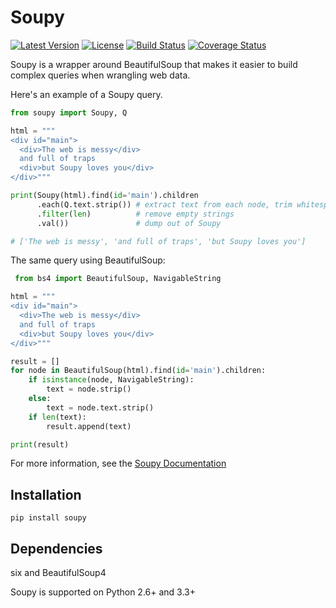 # Soupy

[![Latest Version](https://img.shields.io/pypi/v/soupy.svg)](https://pypi.python.org/pypi/soupy/)
[![License](https://img.shields.io/pypi/l/soupy.svg)](https://pypi.python.org/pypi/soupy/)
[![Build Status](https://travis-ci.org/ChrisBeaumont/soupy.svg?branch=master)](https://travis-ci.org/ChrisBeaumont/soupy) [![Coverage Status](https://coveralls.io/repos/ChrisBeaumont/soupy/badge.svg)](https://coveralls.io/r/ChrisBeaumont/soupy)

Soupy is a wrapper around BeautifulSoup that makes it easier
to build complex queries when wrangling web data.

Here's an example of a Soupy query.

```python
from soupy import Soupy, Q

html = """
<div id="main">
  <div>The web is messy</div>
  and full of traps
  <div>but Soupy loves you</div>
</div>"""

print(Soupy(html).find(id='main').children
      .each(Q.text.strip()) # extract text from each node, trim whitespace
      .filter(len)          # remove empty strings
      .val())               # dump out of Soupy

# ['The web is messy', 'and full of traps', 'but Soupy loves you']
```

The same query using BeautifulSoup:

```python
 from bs4 import BeautifulSoup, NavigableString

html = """
<div id="main">
  <div>The web is messy</div>
  and full of traps
  <div>but Soupy loves you</div>
</div>"""

result = []
for node in BeautifulSoup(html).find(id='main').children:
    if isinstance(node, NavigableString):
        text = node.strip()
    else:
        text = node.text.strip()
    if len(text):
        result.append(text)

print(result)
```

For more information, see the [Soupy Documentation](http://soupy.readthedocs.org)

## Installation

```
pip install soupy
```

## Dependencies

six and BeautifulSoup4

Soupy is supported on Python 2.6+ and 3.3+
